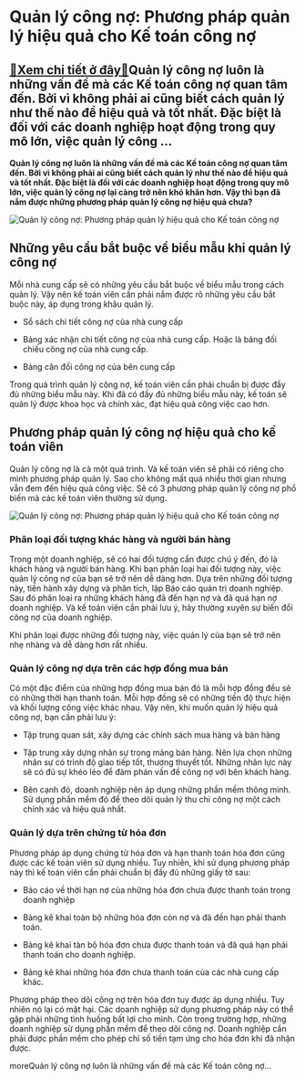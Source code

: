 Quản lý công nợ: Phương pháp quản lý hiệu quả cho Kế toán công nợ
=================================================================

[:gift:Xem chi tiết ở đây:gift:](https://hddtvn.com/quan-ly-cong-no-phuong-phap-quan-ly-hieu-qua-cho-ke-toan-cong-no/)Quản lý công nợ luôn là những vấn đề mà các Kế toán công nợ quan tâm đến. Bởi vì không phải ai cũng biết cách quản lý như thế nào để hiệu quả và tốt nhất. Đặc biệt là đối với các doanh nghiệp hoạt động trong quy mô lớn, việc quản lý công …
-----------------------------------------------------------------------------------------------------------------------------------------------------------------------------------------------------------------------------------------------

**Quản lý công nợ luôn là những vấn đề mà các Kế toán công nợ quan tâm đến. Bởi vì không phải ai cũng biết cách quản lý như thế nào để hiệu quả và tốt nhất. Đặc biệt là đối với các doanh nghiệp hoạt động trong quy mô lớn, việc quản lý công nợ lại càng trở nên khó khăn hơn. Vậy thì bạn đã nắm được những phương pháp quản lý công nợ hiệu quả chưa?**


![Quản lý công nợ: Phương pháp quản lý hiệu quả cho Kế toán công nợ](https://hddtvn.com/wp-content/uploads/2021/01/cach-quan-ly-cong-no-hieu-qua.jpg)


Những yêu cầu bắt buộc về biểu mẫu khi quản lý công nợ
------------------------------------------------------


Mỗi nhà cung cấp sẽ có những yêu cầu bắt buộc về biểu mẫu trong cách quản lý. Vậy nên kế toán viên cần phải nắm được rõ những yêu cầu bắt buộc này, áp dụng trong khâu quản lý.




* Sổ sách chi tiết công nợ của nhà cung cấp

* Bảng xác nhận chi tiết công nợ của nhà cung cấp. Hoặc là bảng đối chiếu công nợ của nhà cung cấp.

* Bảng cân đối công nợ của bên cung cấp



Trong quá trình quản lý công nợ, kế toán viên cần phải chuẩn bị được đầy đủ những biểu mẫu này. Khi đã có đầy đủ những biểu mẫu này, kế toán sẽ quản lý được khoa học và chính xác, đạt hiệu quả công việc cao hơn.


Phương pháp quản lý công nợ hiệu quả cho kế toán viên
-----------------------------------------------------


Quản lý công nợ là cả một quá trình. Và kế toán viên sẽ phải có riêng cho mình phương pháp quản lý. Sao cho không mất quá nhiều thời gian nhưng vẫn đem đến hiệu quả công việc. Sẽ có 3 phương pháp quản lý công nợ phổ biến mà các kế toán viên thường sử dụng.


![Quản lý công nợ: Phương pháp quản lý hiệu quả cho Kế toán công nợ](https://hddtvn.com/wp-content/uploads/2021/01/cC3B4ng-nE1BBA3-lC3A0-gC3AC.jpg)


### Phân loại đối tượng khác hàng và người bán hàng


Trong một doanh nghiệp, sẽ có hai đối tượng cần được chú ý đến, đó là khách hàng và người bán hàng. Khi bạn phân loại hai đối tượng này, việc quản lý công nợ của bạn sẽ trở nên dễ dàng hơn. Dựa trên những đối tượng này, tiến hành xây dựng và phân tích, lập Báo cáo quản trị doanh nghiệp. Sau đó phân loại ra những khách hàng đã đến hạn nợ và đã quá hạn nợ doanh nghiệp. Và kế toán viên cần phải lưu ý, hãy thường xuyên sự biến đổi công nợ của doanh nghiệp.


Khi phân loại được những đối tượng này, việc quản lý của bạn sẽ trở nên nhẹ nhàng và dễ dàng hơn rất nhiều.


### Quản lý công nợ dựa trên các hợp đồng mua bán


Có một đặc điểm của những hợp đồng mua bán đó là mỗi hợp đồng đều sẽ có những thời hạn thanh toán. Mỗi hợp đồng sẽ có những tiến độ thực hiện và khối lượng công việc khác nhau. Vậy nên, khi muốn quản lý hiệu quả công nợ, bạn cần phải lưu ý:




* Tập trung quan sát, xây dựng các chính sách mua hàng và bán hàng

* Tập trung xây dựng nhân sự trong mảng bán hàng. Nên lựa chọn những nhân sự có trình độ giao tiếp tốt, thương thuyết tốt. Những nhân lực này sẽ có đủ sự khéo léo để đàm phán vấn đề công nợ với bên khách hàng.

* Bên cạnh đó, doanh nghiệp nên áp dụng những phần mềm thông minh. Sử dụng phần mềm đó để theo dõi quản lý thu chi công nợ một cách chính xác và hiệu quả nhất.



### Quản lý dựa trên chứng từ hóa đơn


Phương pháp áp dụng chứng từ hóa đơn và hạn thanh toán hóa đơn cũng được các kế toán viên sử dụng nhiều. Tuy nhiên, khi sử dụng phương pháp này thì kế toán viên cần phải chuẩn bị đầy đủ những giấy tờ sau:




* Báo cáo về thời hạn nợ của những hóa đơn chưa được thanh toán trong doanh nghiệp

* Bảng kê khai toàn bộ những hóa đơn còn nợ và đã đến hạn phải thanh toán.

* Bảng kê khai tàn bộ hóa đơn chưa được thanh toán và đã quá hạn phải thanh toán cho doanh nghiệp.

* Bảng kê khai những hóa đơn chưa thanh toán của các nhà cung cấp khác.



Phương pháp theo dõi công nợ trên hóa đơn tuy được áp dụng nhiều. Tuy nhiên nó lại có mặt hại. Các doanh nghiệp sử dụng phương pháp này có thể gặp phải những tình huống bất lợi cho mình. Còn trong trường hợp, những doanh nghiệp sử dụng phần mềm để theo dõi công nợ. Doanh nghiệp cần phải được phần mềm cho phép chỉ số tiền tạm ứng cho hóa đơn khi đã nhận được.


moreQuản lý công nợ luôn là những vấn đề mà các Kế toán công nợ…

